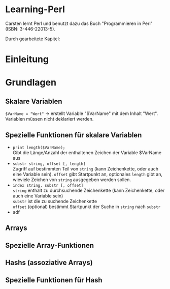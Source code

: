 # Learning-Perl
Carsten lernt Perl und benutzt dazu das Buch "Programmieren in Perl" (ISBN: 3-446-22013-5).

Durch gearbeitete Kapitel:

# Einleitung
# Grundlagen
## Skalare Variablen
`$VarName = "Wert"` -> erstellt Variable "$VarName" mit dem Inhalt "Wert". Variablen müssen nicht deklariert werden.

## Spezielle Funktionen für skalare Variablen
* `print length($VarName);`<br>
  Gibt die Länge/Anzahl der enthaltenen Zeichen der Variable $VarName aus
* `substr string, offset [, length]`<br>
  Zugriff auf bestimmten Teil von `string` (kann Zeichenkette, oder auch eine Variable sein). `offset` gibt Startpunkt an, optionales `length` gibt an, wieviele Zeichen von `string` ausgegeben werden sollen.
* `index string, substr [, offset]`<br>
  `string` enthält zu durchsuchende Zeichenkette (kann Zeichenkette, oder auch eine Variable sein)<br>
  `substr` ist die zu suchende Zeichenkette<br>
  `offset` (optional) bestimmt Startpunkt der Suche in `string` nach `substr`
* adf
## Arrays
## Spezielle Array-Funktionen
## Hashs (assoziative Arrays)
## Spezielle Funktionen für Hash


